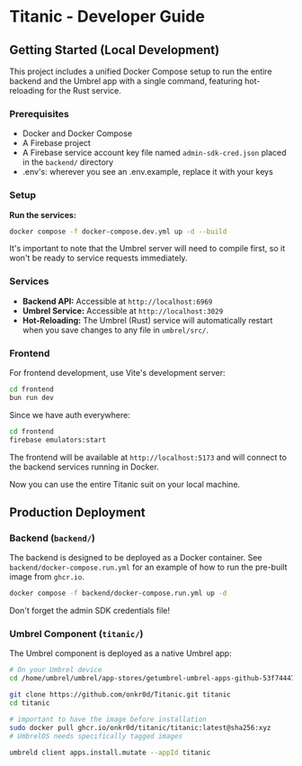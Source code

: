 # Titanic - Developer Guide

## Getting Started (Local Development)

This project includes a unified Docker Compose setup to run the entire backend and the Umbrel app with a single command, featuring hot-reloading for the Rust service.

### Prerequisites
- Docker and Docker Compose
- A Firebase project
- A Firebase service account key file named `admin-sdk-cred.json` placed in the `backend/` directory
- .env's: wherever you see an .env.example, replace it with your keys

### Setup

**Run the services:**
```bash
docker compose -f docker-compose.dev.yml up -d --build
```
It's important to note that the Umbrel server will need to compile first, so it won't be ready to service requests immediately.

### Services
- **Backend API:** Accessible at `http://localhost:6969`
- **Umbrel Service:** Accessible at `http://localhost:3029`
- **Hot-Reloading:** The Umbrel (Rust) service will automatically restart when you save changes to any file in `umbrel/src/`.

### Frontend

For frontend development, use Vite's development server:
```bash
cd frontend
bun run dev
```

Since we have auth everywhere:
```bash
cd frontend
firebase emulators:start
```

The frontend will be available at `http://localhost:5173` and will connect to the backend services running in Docker.

Now you can use the entire Titanic suit on your local machine.

## Production Deployment

### Backend (`backend/`)
The backend is designed to be deployed as a Docker container. See `backend/docker-compose.run.yml` for an example of how to run the pre-built image from `ghcr.io`.

```bash
docker compose -f backend/docker-compose.run.yml up -d
```

Don't forget the admin SDK credentials file!

### Umbrel Component (`titanic/`)
The Umbrel component is deployed as a native Umbrel app:
```bash
# On your Umbrel device
cd /home/umbrel/umbrel/app-stores/getumbrel-umbrel-apps-github-53f74447

git clone https://github.com/onkr0d/Titanic.git titanic
cd titanic

# important to have the image before installation
sudo docker pull ghcr.io/onkr0d/titanic/titanic:latest@sha256:xyz
# UmbrelOS needs specifically tagged images

umbreld client apps.install.mutate --appId titanic
```